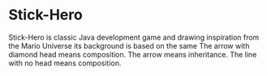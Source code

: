 # Stick-Hero
Stick-Hero is classic Java development game and drawing inspiration from the Mario Universe its background is based on the same
The arrow with diamond head means composition. The arrow means inheritance. The line with no head means composition.
